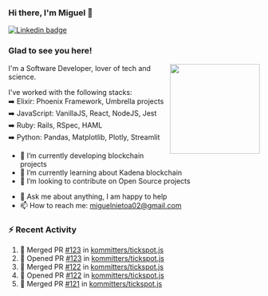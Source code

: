 ### Hi there, I'm Miguel 👋

<a href="https://linkedin.com/in/miguelnietoa/" target="_blank" rel="noopener noreferrer">
  <img src="https://img.shields.io/badge/-LinkedIn-0e76a8?style=flat-square&logo=Linkedin&logoColor=white" alt="Linkedin badge">
</a>
<!-- [![Website Badge](https://img.shields.io/badge/Website-3b5998?style=flat-square&logo=google-chrome&logoColor=white)](#notavailablenow#) 

<img src="https://i.imgur.com/tbrLrt5.gif" width=400 alt="Coding GIF" align="right"/>
-->


### Glad to see you here!
<a href="https://github.com/miguelnietoa"><img src="https://github-readme-stats.vercel.app/api?username=miguelnietoa&show_icons=true&hide_border=true&count_private=true&include_all_commits=true&theme=tokyonight" height="180em" align="right"/></a>
I'm a Software Developer, lover of tech and science. 

I've worked with the following stacks:\
➡️ Elixir: Phoenix Framework, Umbrella projects\
➡️ JavaScript: VanillaJS, React, NodeJS, Jest\
➡️ Ruby: Rails, RSpec, HAML\
➡️ Python: Pandas, Matplotlib, Plotly, Streamlit

- 🔭 I’m currently developing blockchain projects
- 🌱 I’m currently learning about Kadena blockchain
- 👯 I’m looking to contribute on Open Source projects
<!-- 
- 😄 I just finished a Machine Learning course! 
- 🤔 I’m looking for help with ...
-->
- 💬 Ask me about anything, I am happy to help
- 📫 How to reach me: miguelnietoa02@gmail.com


### ⚡ Recent Activity

<!--START_SECTION:activity-->
1. 🎉 Merged PR [#123](https://github.com/kommitters/tickspot.js/pull/123) in [kommitters/tickspot.js](https://github.com/kommitters/tickspot.js)
2. 💪 Opened PR [#123](https://github.com/kommitters/tickspot.js/pull/123) in [kommitters/tickspot.js](https://github.com/kommitters/tickspot.js)
3. 🎉 Merged PR [#122](https://github.com/kommitters/tickspot.js/pull/122) in [kommitters/tickspot.js](https://github.com/kommitters/tickspot.js)
4. 💪 Opened PR [#122](https://github.com/kommitters/tickspot.js/pull/122) in [kommitters/tickspot.js](https://github.com/kommitters/tickspot.js)
5. 🎉 Merged PR [#121](https://github.com/kommitters/tickspot.js/pull/121) in [kommitters/tickspot.js](https://github.com/kommitters/tickspot.js)
<!--END_SECTION:activity-->
